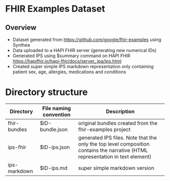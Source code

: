 # FHIR Examples Dataset

## Overview
* Dataset generated from https://github.com/google/fhir-examples using Synthea
* Data uploaded to a HAPI FHIR server (generating new numerical IDs)
* Generated IPS using $summary command on HAPI FHIR https://hapifhir.io/hapi-fhir/docs/server_jpa/ips.html
* Created super simple IPS markdown representation only containing patient sex, age, allergies, medications and conditions


# Directory structure

| Directory    | File naming convention | Description                                                                                                                    |
|--------------|------------------------|--------------------------------------------------------------------------------------------------------------------------------|
| fhir-bundles | $ID-bundle.json        | original bundles created from the fhir-examples project                                                                        |
| ips-fhir     | $ID-ips.json           | generated IPS files. Note that the only the top level composition contains the narrative (HTML representation in text element) |
| ips-markdown | $ID-ips.md             | super simple markdown version                                                                                                  |


